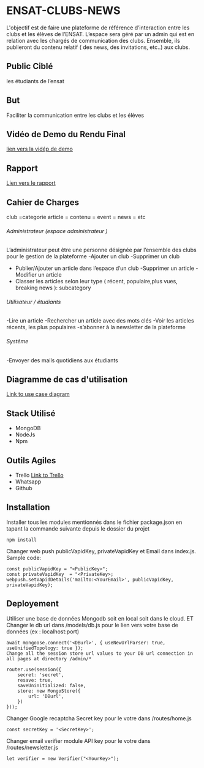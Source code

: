 # ENSAT-CLUBS-NEWS
L'objectif est de faire une plateforme de référence d’interaction entre les clubs et les élèves de l’ENSAT. L’espace sera géré par un admin qui est en relation avec les chargés de communication des clubs. Ensemble, ils publieront du contenu relatif ( des news, des invitations, etc..) aux clubs. 
## Public Ciblé 
 les étudiants de l’ensat
## But
Faciliter la communication entre les clubs et les élèves
## Vidéo de Demo du Rendu Final
[lien vers la vidép de demo](https://youtube.com)
## Rapport
[Lien vers le rapport](https://drive.google.com)
## Cahier de Charges 
club =categorie
article = contenu = event = news = etc
###### Administrateur (espace administrateur ) 
L’administrateur peut être une personne désignée par l’ensemble des clubs pour le gestion de la plateforme
-Ajouter un club
-Supprimer un club
- Publier/Ajouter un article  dans l’espace d’un club 
-Supprimer un article
-Modifier un article 
- Classer les articles selon leur type ( récent, populaire,plus vues, breaking news ): subcategory
###### Utilisateur / étudiants
-Lire un article
-Rechercher un article avec des mots clés
-Voir les articles récents, les plus populaires
-s’abonner  à la newsletter de la plateforme
######  Système
-Envoyer des mails quotidiens aux étudiants

## Diagramme de cas d'utilisation
[Link to use case diagram ](https://online.visual-paradigm.com/community/share/untitled-diagram-jrdk108ce)

## Stack Utilisé
* MongoDB
* NodeJs
* Npm

## Outils Agiles
* Trello [Link to Trello](https://google.com)
* Whatsapp
* Github

## Installation
Installer tous les modules mentionnés dans le fichier package.json en tapant la commande suivante
depuis le dossier du projet
```
npm install
```
Changer web push publicVapidKey, privateVapidKey et Email dans  index.js. Sample code:
```
const publicVapidKey = "<PublicKey>";  
const privateVapidKey  = "<PrivateKey>;  
webpush.setVapidDetails('mailto:<YourEmail>', publicVapidKey, privateVapidKey);
```  
## Deployement
Utiliser une base de données Mongodb soit en local soit dans le cloud.
ET Changer  le  db url dans  /models/db.js pour le lien vers votre base de données (ex : localhost:port)
```
await mongoose.connect('<DBurl>', { useNewUrlParser: true, useUnifiedTopology: true });  
Change all the session store url values to your DB url connection in all pages at directory /admin/*

router.use(session({
    secret: 'secret',
    resave: true,
    saveUninitialized: false,
    store: new MongoStore({
        url: 'DBurl',
    })
}));
 ```
Changer Google recaptcha Secret key pour le votre dans /routes/home.js
```
const secretKey = '<SecretKey>';
  ```
Changer email verifier module API key pour le votre dans  /routes/newsletter.js
```
let verifier = new Verifier("<YourKey>");
```
